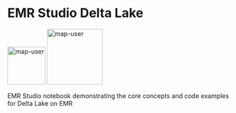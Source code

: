 # EMR Studio Delta Lake

<img width="85" alt="map-user" src="https://img.shields.io/badge/views-072-green"> <img width="125" alt="map-user" src="https://img.shields.io/badge/unique visits-034-green">

EMR Studio notebook demonstrating the core concepts and code examples for Delta Lake on EMR
